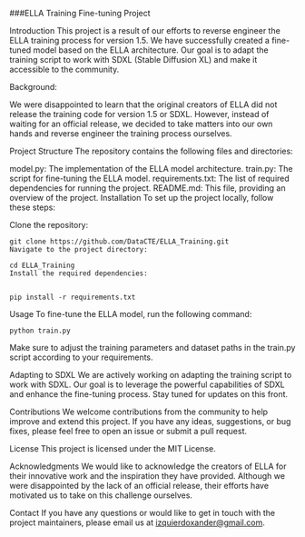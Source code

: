 ###ELLA Training Fine-tuning Project

Introduction
This project is a result of our efforts to reverse engineer the ELLA training process for version 1.5. We have successfully created a fine-tuned model based on the ELLA architecture. Our goal is to adapt the training script to work with SDXL (Stable Diffusion XL) and make it accessible to the community.

Background:

We were disappointed to learn that the original creators of ELLA did not release the training code for version 1.5 or SDXL. However, instead of waiting for an official release, we decided to take matters into our own hands and reverse engineer the training process ourselves.

Project Structure
The repository contains the following files and directories:

model.py: The implementation of the ELLA model architecture.
train.py: The script for fine-tuning the ELLA model.
requirements.txt: The list of required dependencies for running the project.
README.md: This file, providing an overview of the project.
Installation
To set up the project locally, follow these steps:

Clone the repository:
```
git clone https://github.com/DataCTE/ELLA_Training.git
Navigate to the project directory:

cd ELLA_Training
Install the required dependencies:


pip install -r requirements.txt
```
Usage
To fine-tune the ELLA model, run the following command:


```
python train.py
```
Make sure to adjust the training parameters and dataset paths in the train.py script according to your requirements.

Adapting to SDXL
We are actively working on adapting the training script to work with SDXL. Our goal is to leverage the powerful capabilities of SDXL and enhance the fine-tuning process. Stay tuned for updates on this front.

Contributions
We welcome contributions from the community to help improve and extend this project. If you have any ideas, suggestions, or bug fixes, please feel free to open an issue or submit a pull request.

License
This project is licensed under the MIT License.

Acknowledgments
We would like to acknowledge the creators of ELLA for their innovative work and the inspiration they have provided. Although we were disappointed by the lack of an official release, their efforts have motivated us to take on this challenge ourselves.

Contact
If you have any questions or would like to get in touch with the project maintainers, please email us at izquierdoxander@gmail.com.


